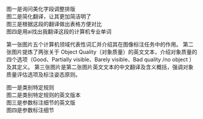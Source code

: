 <!-- 蒙霖昌 -->
图一是询问美化字段调整排版<br>
图二是简化翻译，让其更加简洁明了<br>
图三是根据这段的翻译做出表格方便对比<br>
图四是用ai找出我翻译这段的计算机专业单词
<!-- 韦人玮学号59 -->
第一张图片五个计算机领域代表性词汇并介绍其在图像标注任务中的作用。
第二张图片提炼了两张关于 Object Quality（对象质量）的英文文本，介绍对象质量的四个选项（Good、Partially visible、Barely visible、Bad quality /no object ）及其定义。
第三张图片是第二张图片英文文本的中文翻译及含义概括，强调对象质量评估选项及标注姿态原则。
<!--zhouxinain-->
图一是类别特定规则<br>
图二是类别特定规则的英文版本<br>
图三是参数标注细节的英文版<br>
图四是参数标注细节<br>
<!--潘钟贤-- >